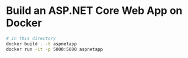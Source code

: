 # Build an ASP.NET Core Web App on Docker

```bash
# in this directory
docker build . -t aspnetapp
docker run -it -p 5000:5000 aspnetapp
```